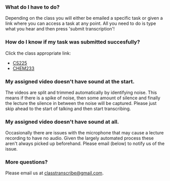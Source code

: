 ### What do I have to do?

Depending on the class you will either be emailed a specific task or given a 
link where you can access a task at any point. All you need to do is type what
you hear and then press 'submit transcription'!

### How do I know if my task was submitted succesfully?

Click the class appropriate link:
* [CS225](http://www.classtranscribe.com/progress/CS225-SP16)
* [CHEM233](http://www.classtranscribe.com/progress/CS233-SP16)

### My assigned video doesn't have sound at the start.

The videos are split and trimmed automatically by identifying noise. This means if there is a spike of noise, then some amount of silence and finally the lecture the silence in between the noise will be captured. Please just skip ahead to the start of talking and then start transcribing.

### My assigned video doesn't have sound at all.

Occasionally there are issues with the microphone that may cause a lecture recording to have no audio. Given the largely automated process these aren't always picked up beforehand. Please email (below) to notify us of the issue.

### More questions?

Please email us at classtranscribe@gmail.com.